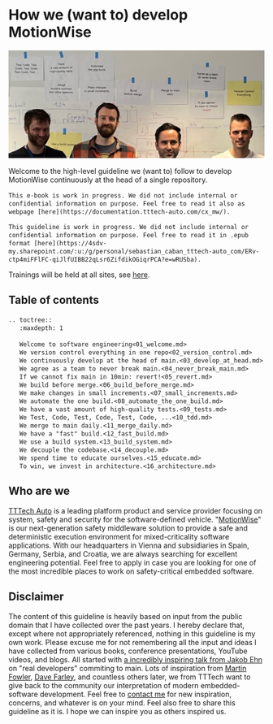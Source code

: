 # How we (want to) develop MotionWise

![Welcome](img/home.jpg)

Welcome to the high-level guideline we (want to) follow to develop MotionWise continuously at the head of a single repository.

```{only} epub
This e-book is work in progress. We did not include internal or confidential information on purpose. Feel free to read it also as webpage [here](https://documentation.tttech-auto.com/cx_mw/).  
```
```{only} not epub
This guideline is work in progress. We did not include internal or confidential information on purpose. Feel free to read it in .epub format [here](https://4sdv-my.sharepoint.com/:u:/g/personal/sebastian_caban_tttech-auto_com/ERv-ctp4miFFlFC-qiJlfUIBB22qLsr6ZifdikOGiqrPCA?e=wRUSba). 
```

Trainings will be held at all sites, see [here](https://4sdv.sharepoint.com/sites/TTTechAuto-LearningManagementSystem/SitePages/how_we_develop_motionwise.aspx).

## Table of contents

```{eval-rst}
.. toctree::
   :maxdepth: 1

   Welcome to software engineering<01_welcome.md>
   We version control everything in one repo<02_version_control.md>
   We continuously develop at the head of main.<03_develop_at_head.md>
   We agree as a team to never break main.<04_never_break_main.md>
   If we cannot fix main in 10min: revert!<05_revert.md>
   We build before merge.<06_build_before_merge.md>
   We make changes in small increments.<07_small_increments.md>
   We automate the one build.<08_automate_the_one_build.md>
   We have a vast amount of high-quality tests.<09_tests.md>
   We Test, Code, Test, Code, Test, Code, ...<10_tdd.md>
   We merge to main daily.<11_merge_daily.md>
   We have a "fast" build.<12_fast_build.md>
   We use a build system.<13_build_system.md>
   We decouple the codebase.<14_decouple.md>
   We spend time to educate ourselves.<15_educate.md>
   To win, we invest in architecture.<16_architecture.md>
```

## Who are we

[TTTech Auto](https://www.tttech-auto.com/) is a leading platform product and service provider focusing on system, safety and security for the software-defined vehicle. "[MotionWise](https://www.tttech-auto.com/software-products/motionwise-safety-middleware)" is our next-generation safety middleware solution to provide a safe and deterministic execution environment for mixed-criticality software applications. With our headquarters in Vienna and subsidiaries in Spain, Germany, Serbia, and Croatia, we are always searching for excellent engineering potential. Feel free to apply in case you are looking for one of the most incredible places to work on safety-critical embedded software.

## Disclaimer

The content of this guideline is heavily based on input from the public domain that I have collected over the past years. I hereby declare that, except where not appropriately referenced, nothing in this guideline is my own work. Please excuse me for not remembering all the input and ideas I have collected from various books, conference presentations, YouTube videos, and blogs. All started with [a incredibly inspiring talk from Jakob Ehn](https://www.youtube.com/watch?v=hL1OZfgoZGk&t=105s) on "real developers" commiting to main. Lots of inspiration from [Martin Fowler](https://martinfowler.com/articles/branching-patterns.html), [Dave Farley](https://www.youtube.com/@ContinuousDelivery), and countless others later, we from TTTech want to give back to the community our interpretation of modern embedded-software development. Feel free to [contact me](mailto:sebastian.caban@tttech-auto.com) for new inspiration, concerns, and whatever is on your mind. Feel also free to share this guideline as it is. I hope we can inspire you as others inspired us.

